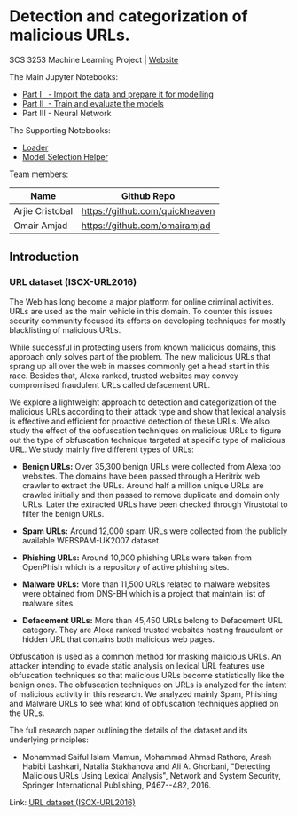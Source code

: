 # Detection and categorization of malicious URLs.
SCS 3253 Machine Learning Project | [Website](https://quickheaven.github.io/scs-3253-machine-learning/)

The Main Jupyter Notebooks:
* [Part I&nbsp;&nbsp; - Import the data and prepare it for modelling](https://nbviewer.org/github/quickheaven/scs-3253-machine-learning/blob/977a523a096097b350ec78cfcfc7357142e0fe1e/Part_I_Import_the_data_and_prepare_it_for_modeling.ipynb)
* [Part II&nbsp; - Train and evaluate the models](https://nbviewer.org/github/quickheaven/scs-3253-machine-learning/blob/977a523a096097b350ec78cfcfc7357142e0fe1e/Part_II_Train_and_evaluate_the_model.ipynb)
* Part III - Neural Network

The Supporting Notebooks:
* [Loader](quickheaven/scs-3253-machine-learning/blob/977a523a096097b350ec78cfcfc7357142e0fe1e/loader_nb.ipynb)
* [Model Selection Helper](quickheaven/scs-3253-machine-learning/blob/977a523a096097b350ec78cfcfc7357142e0fe1e/model_selection_helper_nb.ipynb)

Team members:


| Name | Github Repo |
| --- | --- |
| Arjie Cristobal  | https://github.com/quickheaven |
| Omair Amjad | https://github.com/omairamjad |


## Introduction

### URL dataset (ISCX-URL2016)

The Web has long become a major platform for online criminal activities. URLs are used as the main vehicle in this domain. To counter this issues security community focused its efforts on developing techniques for mostly blacklisting of malicious URLs.

While successful in protecting users from known malicious domains, this approach only solves part of the problem. The new malicious URLs that sprang up all over the web in masses commonly get a head start in this race. Besides that, Alexa ranked, trusted websites may convey compromised fraudulent URLs called defacement URL.

We explore a lightweight approach to detection and categorization of the malicious URLs according to their attack type and show that lexical analysis is effective and efficient for proactive detection of these URLs. We also study the effect of the obfuscation techniques on malicious URLs to figure out the type of obfuscation technique targeted at specific type of malicious URL. We study mainly five different types of URLs:

* **Benign URLs:** Over 35,300 benign URLs were collected from Alexa top websites. The domains have been passed through a Heritrix web crawler to extract the URLs. Around half a million unique URLs are crawled initially and then passed to remove duplicate and domain only URLs. Later the extracted URLs have been checked through Virustotal to filter the benign URLs.

* **Spam URLs:** Around 12,000 spam URLs were collected from the publicly available WEBSPAM-UK2007 dataset.

* **Phishing URLs:** Around 10,000 phishing URLs were taken from OpenPhish which is a repository of active phishing sites.

* **Malware URLs:** More than 11,500 URLs related to malware websites were obtained from DNS-BH which is a project that maintain list of malware sites.

* **Defacement URLs:** More than 45,450 URLs belong to Defacement URL category. They are Alexa ranked trusted websites hosting fraudulent or hidden URL that contains both malicious web pages.

Obfuscation is used as a common method for masking malicious URLs. An attacker intending to evade static analysis on lexical URL features use obfuscation techniques so that malicious URLs become statistically like the benign ones. The obfuscation techniques on URLs is analyzed for the intent of malicious activity in this research. We analyzed mainly Spam, Phishing and Malware URLs to see what kind of obfuscation techniques applied on the URLs.

The full research paper outlining the details of the dataset and its underlying principles:

* Mohammad Saiful Islam Mamun, Mohammad Ahmad Rathore, Arash Habibi Lashkari, Natalia Stakhanova and Ali A. Ghorbani, "Detecting Malicious URLs Using Lexical Analysis", Network and System Security, Springer International Publishing, P467--482, 2016.

Link: [URL dataset (ISCX-URL2016)](https://www.unb.ca/cic/datasets/url-2016.html)


